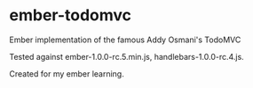 ember-todomvc
=============

Ember implementation of the famous Addy Osmani's TodoMVC

Tested against ember-1.0.0-rc.5.min.js, handlebars-1.0.0-rc.4.js.

Created for my ember learning. 
